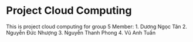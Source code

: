 # Project Cloud Computing
This is project cloud computing for group 5
  Member: 1. Dương Ngọc Tân
          2. Nguyễn Đức Nhượng
          3. Nguyễn Thanh Phong
          4. Vũ Anh Tuấn
  

